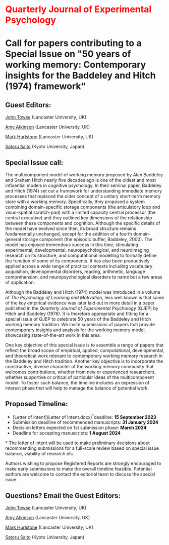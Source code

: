 # <span style="color: red">Quarterly Journal of Experimental Psychology</span> 

# Call for papers contributing to a Special Issue on "50 years of working memory: Contemporary insights for the Baddeley and Hitch (1974) framework" 

## Guest Editors:  
[John Towse](<https://orcid.org/0000-0003-1183-5508>) (Lancaster University, UK) 

[Amy Atkinson](<https://orcid.org/000-0001-9536-6950>) (Lancaster University, UK)

[Mark Hurlstone](<https://orcid.org/0000-0001-9920-6284>) (Lancaster University, UK) 

[Satoru Saito](<https://orcid.org/0000-0002-0403-3606>) (Kyoto University, Japan) 

## Special Issue call:  
The multicomponent model of working memory proposed by Alan Baddeley and Graham Hitch nearly five decades ago is one of the oldest and most influential models in cognitive psychology. In their seminal paper, Baddeley and Hitch (1974) set out a framework for understanding immediate memory processes that replaced the older concept of a unitary short-term memory store with a working memory. Specifically, they proposed a system combining domain-specific storage components (the articulatory loop and visuo-spatial scratch-pad) with a limited capacity central processor (the central executive) and they outlined key dimensions of the relationship between these components and cognition. Although the specific details of the model have evolved since then, its broad structure remains fundamentally unchanged, except for the addition of a fourth domain-general storage component (the episodic buffer; Baddeley, 2000). The model has enjoyed tremendous success in this time, stimulating experimental, developmental, neuropsychological, and neuroimaging research on its structure, and computational modelling to formally define the function of some of its components. It has also been productively applied across a wide range of practical contexts including vocabulary acquisition, developmental disorders, reading, arithmetic, language comprehension, and neuropsychological disorders to name but a few areas of application. 

Although the Baddeley and Hitch (1974) model was introduced in a volume of *The Psychology of Learning and Motivation*, less well known is that some of the key empirical evidence was later laid out in more detail in a paper published in the *Quarterly Journal of Experimental Psychology* (QJEP) by Hitch and Baddeley (1976). It is therefore appropriate and fitting for a special issue of QJEP to celebrate 50 years of the Baddeley and Hitch working memory tradition. We invite submissions of papers that provide contemporary insights and analysis for the working memory model, showcasing state-of-the-art work in this area. 

One key objective of this special issue is to assemble a range of papers that reflect the broad scope of empirical, applied, computational, developmental, and theoretical work relevant to contemporary working memory research in the Baddeley and Hitch tradition. Another key objective is to incorporate the constructive, diverse character of the working memory community that welcomes contributions, whether from new or experienced researchers, whether supportive or critical of particular ideas of the multicomponent model. To foster such balance, the timeline includes an expression of interest phase that will help to manage the balance of potential work. 

## Proposed Timeline:  
*	[Letter of intent](Letter of Intent.docx)<sup>*</sup>deadline: <span style="color: black">**15 September 2023**</span> 
*	Submission deadline of recommended manuscripts: <span style="color: black">**31 January 2024**</span> 
*	Decision letters expected on 1st submission phase: <span style="color: black">**March 2024**</span> 
*	Deadline for accepting manuscripts: <span style="color: black">**1 August 2024**</span> 
  
\* The letter of intent will be used to make preliminary decisions about recommending submissions for a full-scale review based on special issue balance, viability of research etc. 
  
Authors wishing to propose Registered Reports are strongly encouraged to make early submissions to make the overall timeline feasible. Potential authors are welcome to contact the editorial team to discuss the special issue. 

## Questions? Email the Guest Editors: 
[John Towse](mailto:j.towse@lancaster.ac.uk) (Lancaster University, UK)  

[Amy Atkinson](mailto:amy.atkinson@lancaster.ac.uk) (Lancaster University, UK) 

[Mark Hurlstone](mailto:m.hurlstone@lancaster.ac.uk) (Lancaster University, UK) 

[Satoru Saito](mailto:saito.satoru.2z@kyoto-u.ac.jp) (Kyoto University, Japan)


